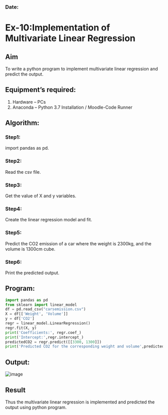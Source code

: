### Date:
# Ex-10:Implementation of Multivariate Linear Regression
## Aim
To write a python program to implement multivariate linear regression and predict the output.
## Equipment’s required:
1.	Hardware – PCs
2.	Anaconda – Python 3.7 Installation / Moodle-Code Runner
## Algorithm:
### Step1:
import pandas as pd.
### Step2:
Read the csv file.
### Step3:
Get the value of X and y variables.
### Step4:
Create the linear regression model and fit.
### Step5:
Predict the CO2 emission of a car where the weight is 2300kg, and the volume is 1300cm
cube.
### Step6:
Print the predicted output.

## Program:
```py
import pandas as pd
from sklearn import linear_model
df = pd.read_csv("carsemission.csv")
X = df[['Weight', 'Volume']]
y = df['CO2']
regr = linear_model.LinearRegression()
regr.fit(X, y)
print('Coefficients:', regr.coef_)
print('Intercept:',regr.intercept_)
predictedCO2 = regr.predict([[3300, 1300]])
print('Predicted CO2 for the corresponding weight and volume',predictedCO2)
```
## Output:

![image](https://github.com/user-attachments/assets/c9f6895e-3981-4f3b-b57c-8c50d9eda2de)


## Result
Thus the multivariate linear regression is implemented and predicted the output using python program.
